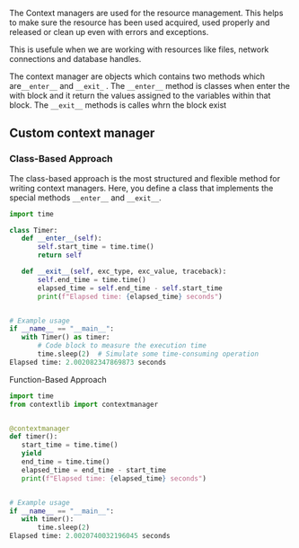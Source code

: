The Context managers are used for the resource management. This helps to make sure the resource has been used acquired, used properly and released or clean up even with errors and exceptions.

This is usefule when we are working with resources like files, network connections and database handles.

The context manager are objects which contains two methods which are`__enter__` and `__exit_` . The `__enter__` method is classes when enter the with block and it return the values assigned to the variables within that block. The `__exit__` methods is calles whrn the block exist

## Custom context manager

### Class-Based Approach

The class-based approach is the most structured and flexible method for writing context managers. Here, you define a class that implements the special methods `__enter__` and `__exit__`.

```python
import time

class Timer:
   def __enter__(self):
       self.start_time = time.time()
       return self

   def __exit__(self, exc_type, exc_value, traceback):
       self.end_time = time.time()
       elapsed_time = self.end_time - self.start_time
       print(f"Elapsed time: {elapsed_time} seconds")


# Example usage
if __name__ == "__main__":
   with Timer() as timer:
       # Code block to measure the execution time
       time.sleep(2)  # Simulate some time-consuming operation
Elapsed time: 2.002082347869873 seconds
```

Function-Based Approach

```python
import time
from contextlib import contextmanager


@contextmanager
def timer():
   start_time = time.time()
   yield
   end_time = time.time()
   elapsed_time = end_time - start_time
   print(f"Elapsed time: {elapsed_time} seconds")


# Example usage
if __name__ == "__main__":
   with timer():
       time.sleep(2)
Elapsed time: 2.0020740032196045 seconds
```